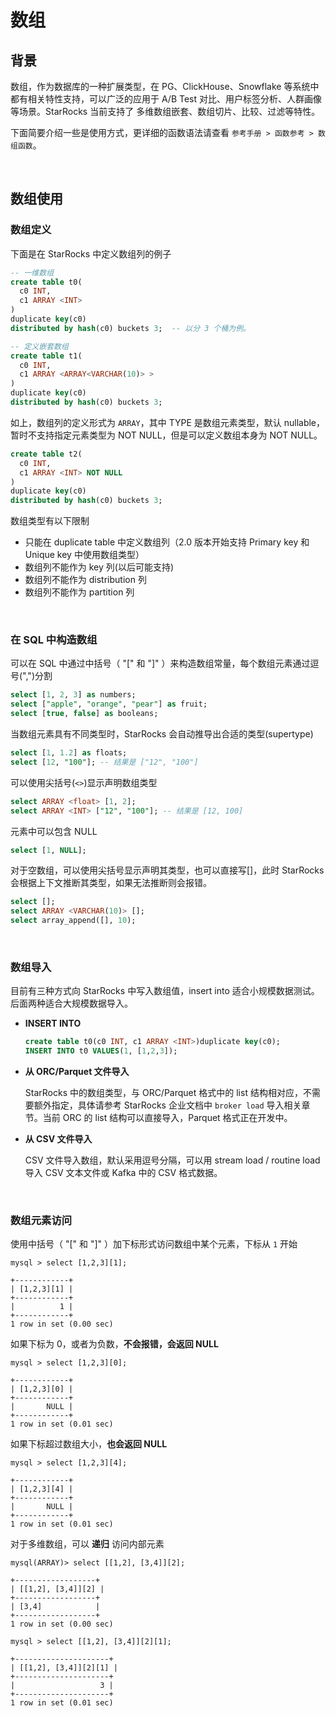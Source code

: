 # 数组

## 背景

数组，作为数据库的一种扩展类型，在 PG、ClickHouse、Snowflake 等系统中都有相关特性支持，可以广泛的应用于 A/B Test 对比、用户标签分析、人群画像等场景。StarRocks 当前支持了 多维数组嵌套、数组切片、比较、过滤等特性。

下面简要介绍一些是使用方式，更详细的函数语法请查看 `参考手册 > 函数参考 > 数组函数`。

<br/>

## 数组使用

### 数组定义

下面是在 StarRocks 中定义数组列的例子

~~~SQL
-- 一维数组
create table t0(
  c0 INT,
  c1 ARRAY <INT>
)
duplicate key(c0)
distributed by hash(c0) buckets 3;  -- 以分 3 个桶为例。

-- 定义嵌套数组
create table t1(
  c0 INT,
  c1 ARRAY <ARRAY<VARCHAR(10)> >
)
duplicate key(c0)
distributed by hash(c0) buckets 3;
~~~

如上，数组列的定义形式为 `ARRAY`，其中 TYPE 是数组元素类型，默认 nullable，暂时不支持指定元素类型为 NOT NULL，但是可以定义数组本身为 NOT NULL。

~~~SQL
create table t2(
  c0 INT,
  c1 ARRAY <INT> NOT NULL
)
duplicate key(c0)
distributed by hash(c0) buckets 3;
~~~

数组类型有以下限制

* 只能在 duplicate table 中定义数组列（2.0 版本开始支持 Primary key 和 Unique key 中使用数组类型）
* 数组列不能作为 key 列(以后可能支持)
* 数组列不能作为 distribution 列
* 数组列不能作为 partition 列

<br/>

### 在 SQL 中构造数组

可以在 SQL 中通过中括号（ "[" 和 "]" ）来构造数组常量，每个数组元素通过逗号(",")分割

~~~SQL
select [1, 2, 3] as numbers;
select ["apple", "orange", "pear"] as fruit;
select [true, false] as booleans;
~~~

当数组元素具有不同类型时，StarRocks 会自动推导出合适的类型(supertype)

~~~SQL
select [1, 1.2] as floats;
select [12, "100"]; -- 结果是 ["12", "100"]
~~~

可以使用尖括号(`<>`)显示声明数组类型

~~~SQL
select ARRAY <float> [1, 2];
select ARRAY <INT> ["12", "100"]; -- 结果是 [12, 100]
~~~

元素中可以包含 NULL

~~~SQL
select [1, NULL];
~~~

对于空数组，可以使用尖括号显示声明其类型，也可以直接写\[\]，此时 StarRocks 会根据上下文推断其类型，如果无法推断则会报错。

~~~SQL
select [];
select ARRAY <VARCHAR(10)> [];
select array_append([], 10);
~~~

<br/>

### 数组导入

目前有三种方式向 StarRocks 中写入数组值，insert into 适合小规模数据测试。后面两种适合大规模数据导入。

* **INSERT INTO**

  ~~~SQL
  create table t0(c0 INT, c1 ARRAY <INT>)duplicate key(c0);
  INSERT INTO t0 VALUES(1, [1,2,3]);
  ~~~

* **从 ORC/Parquet 文件导入**

  StarRocks 中的数组类型，与 ORC/Parquet 格式中的 list 结构相对应，不需要额外指定，具体请参考 StarRocks 企业文档中 `broker load` 导入相关章节。当前 ORC 的 list 结构可以直接导入，Parquet 格式正在开发中。

* **从 CSV 文件导入**

  CSV 文件导入数组，默认采用逗号分隔，可以用 stream load / routine load 导入 CSV 文本文件或 Kafka 中的 CSV 格式数据。

<br/>

### 数组元素访问

使用中括号（ "[" 和 "]" ）加下标形式访问数组中某个元素，下标从 `1` 开始

~~~Plain Text
mysql > select [1,2,3][1];

+------------+
| [1,2,3][1] |
+------------+
|          1 |
+------------+
1 row in set (0.00 sec)
~~~

如果下标为 0，或者为负数，**不会报错，会返回 NULL**

~~~Plain Text
mysql > select [1,2,3][0];

+------------+
| [1,2,3][0] |
+------------+
|       NULL |
+------------+
1 row in set (0.01 sec)
~~~

如果下标超过数组大小，**也会返回 NULL**

~~~Plain Text
mysql > select [1,2,3][4];

+------------+
| [1,2,3][4] |
+------------+
|       NULL |
+------------+
1 row in set (0.01 sec)
~~~

对于多维数组，可以 **递归** 访问内部元素

~~~Plain Text
mysql(ARRAY)> select [[1,2], [3,4]][2];

+------------------+
| [[1,2], [3,4]][2] |
+------------------+
| [3,4]            |
+------------------+
1 row in set (0.00 sec)

mysql > select [[1,2], [3,4]][2][1];

+---------------------+
| [[1,2], [3,4]][2][1] |
+---------------------+
|                   3 |
+---------------------+
1 row in set (0.01 sec)
~~~
